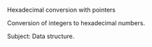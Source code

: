 Hexadecimal conversion with pointers  

Conversion of integers to hexadecimal numbers.  

Subject: Data structure.
